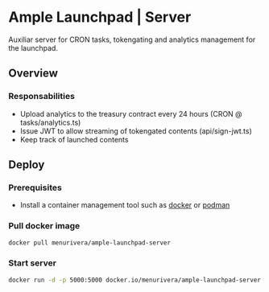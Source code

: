 # Ample Launchpad | Server
Auxiliar server for CRON tasks, tokengating and analytics management for the launchpad.

## Overview
### Responsabilities
- Upload analytics to the treasury contract every 24 hours (CRON @ tasks/analytics.ts)
- Issue JWT to allow streaming of tokengated contents (api/sign-jwt.ts)
- Keep track of launched contents

## Deploy
### Prerequisites
- Install a container management tool such as [docker](https://docker.com) or [podman](https://podman.io)

### Pull docker image
```sh
docker pull menurivera/ample-launchpad-server
```

### Start server
```sh
docker run -d -p 5000:5000 docker.io/menurivera/ample-launchpad-server
```
